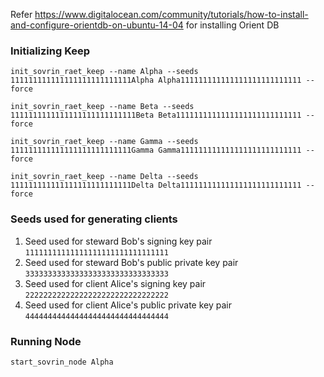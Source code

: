 Refer https://www.digitalocean.com/community/tutorials/how-to-install-and-configure-orientdb-on-ubuntu-14-04 for installing Orient DB

### Initializing Keep
```
init_sovrin_raet_keep --name Alpha --seeds 111111111111111111111111111Alpha Alpha111111111111111111111111111 --force
```

```
init_sovrin_raet_keep --name Beta --seeds 1111111111111111111111111111Beta Beta1111111111111111111111111111 --force
```

```
init_sovrin_raet_keep --name Gamma --seeds 111111111111111111111111111Gamma Gamma111111111111111111111111111 --force
```

```
init_sovrin_raet_keep --name Delta --seeds 111111111111111111111111111Delta Delta111111111111111111111111111 --force
```

### Seeds used for generating clients
1. Seed used for steward Bob's signing key pair ```11111111111111111111111111111111```
2. Seed used for steward Bob's public private key pair ```33333333333333333333333333333333```
3. Seed used for client Alice's signing key pair ```22222222222222222222222222222222```
4. Seed used for client Alice's public private key pair ```44444444444444444444444444444444```


### Running Node

```
start_sovrin_node Alpha
```